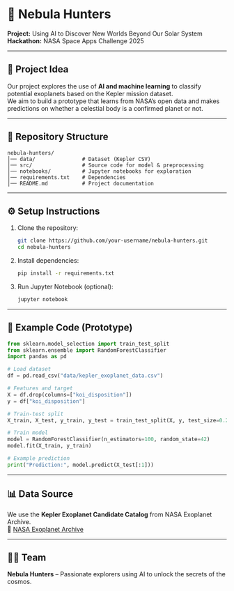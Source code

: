 # 🌌 Nebula Hunters

**Project:** Using AI to Discover New Worlds Beyond Our Solar System  
**Hackathon:** NASA Space Apps Challenge 2025  

---

## 🚀 Project Idea
Our project explores the use of **AI and machine learning** to classify potential exoplanets 
based on the Kepler mission dataset.  
We aim to build a prototype that learns from NASA’s open data and makes predictions on whether 
a celestial body is a confirmed planet or not.

---

## 📂 Repository Structure
```
nebula-hunters/
│── data/               # Dataset (Kepler CSV)
│── src/                # Source code for model & preprocessing
│── notebooks/          # Jupyter notebooks for exploration
│── requirements.txt    # Dependencies
│── README.md           # Project documentation
```

---

## ⚙️ Setup Instructions

1. Clone the repository:
   ```bash
   git clone https://github.com/your-username/nebula-hunters.git
   cd nebula-hunters
   ```

2. Install dependencies:
   ```bash
   pip install -r requirements.txt
   ```

3. Run Jupyter Notebook (optional):
   ```bash
   jupyter notebook
   ```

---

## 🧠 Example Code (Prototype)
```python
from sklearn.model_selection import train_test_split
from sklearn.ensemble import RandomForestClassifier
import pandas as pd

# Load dataset
df = pd.read_csv("data/kepler_exoplanet_data.csv")

# Features and target
X = df.drop(columns=["koi_disposition"])
y = df["koi_disposition"]

# Train-test split
X_train, X_test, y_train, y_test = train_test_split(X, y, test_size=0.2, random_state=42)

# Train model
model = RandomForestClassifier(n_estimators=100, random_state=42)
model.fit(X_train, y_train)

# Example prediction
print("Prediction:", model.predict(X_test[:1]))
```

---

## 📊 Data Source
We use the **Kepler Exoplanet Candidate Catalog** from NASA Exoplanet Archive.  
🔗 [NASA Exoplanet Archive](https://exoplanetarchive.ipac.caltech.edu/)

---

## 👨‍🚀 Team
**Nebula Hunters** – Passionate explorers using AI to unlock the secrets of the cosmos.
